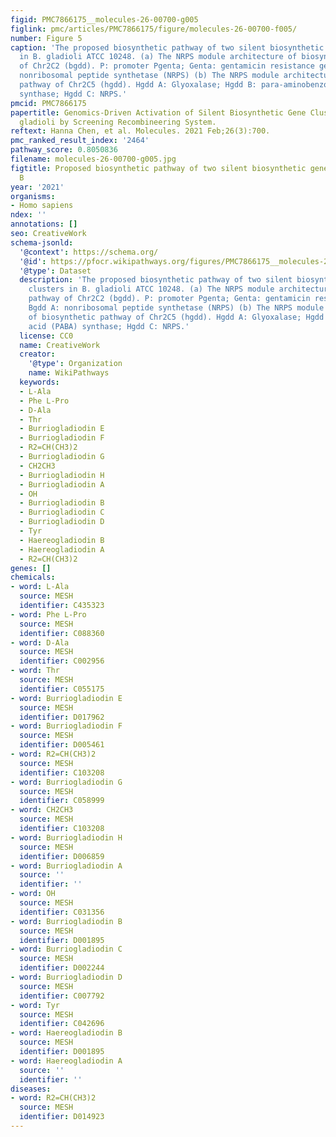 ```yaml
---
figid: PMC7866175__molecules-26-00700-g005
figlink: pmc/articles/PMC7866175/figure/molecules-26-00700-f005/
number: Figure 5
caption: 'The proposed biosynthetic pathway of two silent biosynthetic gene clusters
  in B. gladioli ATCC 10248. (a) The NRPS module architecture of biosynthetic pathway
  of Chr2C2 (bgdd). P: promoter Pgenta; Genta: gentamicin resistance gene; Bgdd A:
  nonribosomal peptide synthetase (NRPS) (b) The NRPS module architecture of biosynthetic
  pathway of Chr2C5 (hgdd). Hgdd A: Glyoxalase; Hgdd B: para-aminobenzoic acid (PABA)
  synthase; Hgdd C: NRPS.'
pmcid: PMC7866175
papertitle: Genomics-Driven Activation of Silent Biosynthetic Gene Clusters in Burkholderia
  gladioli by Screening Recombineering System.
reftext: Hanna Chen, et al. Molecules. 2021 Feb;26(3):700.
pmc_ranked_result_index: '2464'
pathway_score: 0.8050836
filename: molecules-26-00700-g005.jpg
figtitle: Proposed biosynthetic pathway of two silent biosynthetic gene clusters in
  B
year: '2021'
organisms:
- Homo sapiens
ndex: ''
annotations: []
seo: CreativeWork
schema-jsonld:
  '@context': https://schema.org/
  '@id': https://pfocr.wikipathways.org/figures/PMC7866175__molecules-26-00700-g005.html
  '@type': Dataset
  description: 'The proposed biosynthetic pathway of two silent biosynthetic gene
    clusters in B. gladioli ATCC 10248. (a) The NRPS module architecture of biosynthetic
    pathway of Chr2C2 (bgdd). P: promoter Pgenta; Genta: gentamicin resistance gene;
    Bgdd A: nonribosomal peptide synthetase (NRPS) (b) The NRPS module architecture
    of biosynthetic pathway of Chr2C5 (hgdd). Hgdd A: Glyoxalase; Hgdd B: para-aminobenzoic
    acid (PABA) synthase; Hgdd C: NRPS.'
  license: CC0
  name: CreativeWork
  creator:
    '@type': Organization
    name: WikiPathways
  keywords:
  - L-Ala
  - Phe L-Pro
  - D-Ala
  - Thr
  - Burriogladiodin E
  - Burriogladiodin F
  - R2=CH(CH3)2
  - Burriogladiodin G
  - CH2CH3
  - Burriogladiodin H
  - Burriogladiodin A
  - OH
  - Burriogladiodin B
  - Burriogladiodin C
  - Burriogladiodin D
  - Tyr
  - Haereogladiodin B
  - Haereogladiodin A
  - R2=CH(CH3)2
genes: []
chemicals:
- word: L-Ala
  source: MESH
  identifier: C435323
- word: Phe L-Pro
  source: MESH
  identifier: C088360
- word: D-Ala
  source: MESH
  identifier: C002956
- word: Thr
  source: MESH
  identifier: C055175
- word: Burriogladiodin E
  source: MESH
  identifier: D017962
- word: Burriogladiodin F
  source: MESH
  identifier: D005461
- word: R2=CH(CH3)2
  source: MESH
  identifier: C103208
- word: Burriogladiodin G
  source: MESH
  identifier: C058999
- word: CH2CH3
  source: MESH
  identifier: C103208
- word: Burriogladiodin H
  source: MESH
  identifier: D006859
- word: Burriogladiodin A
  source: ''
  identifier: ''
- word: OH
  source: MESH
  identifier: C031356
- word: Burriogladiodin B
  source: MESH
  identifier: D001895
- word: Burriogladiodin C
  source: MESH
  identifier: D002244
- word: Burriogladiodin D
  source: MESH
  identifier: C007792
- word: Tyr
  source: MESH
  identifier: C042696
- word: Haereogladiodin B
  source: MESH
  identifier: D001895
- word: Haereogladiodin A
  source: ''
  identifier: ''
diseases:
- word: R2=CH(CH3)2
  source: MESH
  identifier: D014923
---
```

